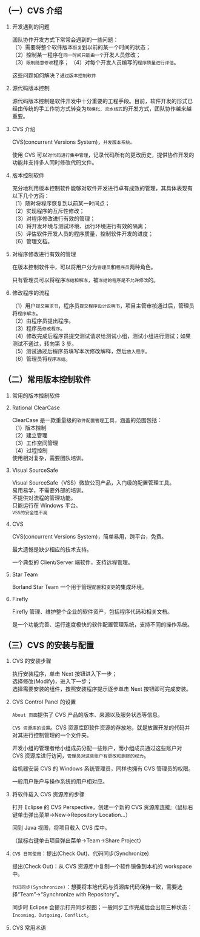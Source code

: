 ## （一）CVS 介绍

1. 开发遇到的问题

   团队协作开发方式下常常会遇到的一些问题：  
   （1）需要将整个软件版本`恢复`到以前的某一个时间的状态；  
   （2）控制某一程序在`同一时间只能由一个`开发人员修改；  
   （3）`限制随意修改`程序；
   （4）对每个开发人员编写的`程序质量进行评估`。

   这些问题如何解决？`通过版本控制软件`

2. 源代码版本控制

   源代码版本控制是软件开发中十分重要的工程手段。目前，软件开发的形式已经由传统的手工作坊方式转变为`规模化、流水线式`的开发方式，团队协作越来越重要。

3. CVS 介绍

   CVS(concurrent Versions System)，`并发版本系统。`

   使用 CVS 可以`对代码进行集中管理`，记录代码所有的更改历史，提供协作开发的功能并支持多人同时修改代码文件。

4. 版本控制软件

   充分地利用版本控制软件能够对软件开发进行卓有成效的管理，其具体表现有以下几个方面：  
   （1）随时将程序恢复到以前某一时间点；  
   （2）实现程序的互斥性修改；  
   （3）对程序修改进行有效的管理；  
   （4）将开发环境与测试环境、运行环境进行有效的隔离；  
   （5）评估软件开发人员的程序质量，控制软件开发的进度；  
   （6）管理文档。

5. 对程序修改进行有效的管理

   在版本控制软件中，可以将用户分为`管理员`和`程序员`两种角色。

   只有管理员可以将程序`冻结和解冻`，被`冻结的程序是不允许修改`的。

6. 修改程序的流程

   （1）用户`提交需求书`，程序员`提交程序设计说明书`，项目主管审核通过后，管理员将`程序解冻`。  
   （2）由程序员提出程序。  
   （3）程序员`修改程序`。  
   （4）修改完成后程序员提交测试请求给测试小组，测试小组进行测试；如果测试不通过，转向第 3 步。  
   （5）测试通过后程序员填写本次修改解释，然后`放入程序`。  
   （6）管理员将`程序冻结`。

## （二）常用版本控制软件

1. 常用的版本控制软件

2. Rational ClearCase

   ClearCase 是一款重量级的`软件配置管理`工具，涵盖的范围包括：  
   （1）版本控制  
   （2）建立管理  
   （3）工作空间管理  
   （4）过程控制  
   使用相对复杂，需要团队培训。

3. Visual SourceSafe

   Visual SourceSafe（VSS）微软公司产品，入门级的配置管理工具。  
   易用易学，不需要外部的培训。  
   不提供对流程的管理功能。  
   只能运行在 Windows 平台。  
   `VSS的安全性不高`

4. CVS

   CVS(concurrent Versions System)，简单易用，跨平台，免费。

   最大遗憾是缺少相应的技术支持。

   一个典型的 Client/Server 端软件，支持远程管理。

5. Star Team

   Borland Star Team 一个用于管理`配置`和`变更`的集成环境。

6. Firefly

   Firefly 管理、维护整个企业的软件资产，包括程序代码和相关文档。

   是一个功能完善、运行速度极快的软件配置管理系统，支持不同的操作系统。

## （三）CVS 的安装与配置

1. CVS 的安装步骤

   执行安装程序，单击 Next 按钮进入下一步；  
   选择修改(Modify)，进入下一步；  
   选择需要安装的组件，按照安装程序提示逐步单击 Next 按钮即可完成安装。

2. CVS Control Panel 的设置

   `About 页面`提供了 CVS 产品的版本、来源以及服务状态等信息。

   `CVS 资源库的设置`。CVS 资源库即软件资源的存放地，就是放置开发的代码并对其进行控制管理的一个文件夹。

   开发小组的管理者给小组成员分配一些账户，而小组成员通过这些账户对 CVS 资源库进行访问，`管理员对这些账户有更改和删除的权力`。

   给机器安装 CVS 的 Windows 系统管理员，同样也拥有 CVS 管理员的权限。

   一般用户账户与操作系统的用户相对应。

3. 将软件载入 CVS 资源库的步骤

   打开 Eclipse 的 CVS Perspective，创建一个新的 CVS 资源库连接;（鼠标右键单击弹出菜单->New->Repository Location…）

   回到 Java 视图，将项目载入 CVS 库中。

   （鼠标右键单击项目弹出菜单->Team->Share Project）

4. `CVS 日常使用`：提出(Check Out)、代码同步(Synchronize)

   提出(Check Out)：从 CVS 资源库中复制一个软件镜像到本机的 workspace 中。

   `代码同步(Synchronize)`：想要将本地代码与资源库代码保持一致，需要选择“Team”->“Synchronize with Repository”。

   同步时 Eclipse 会提示打开同步视图；一般同步工作完成后会出现三种状态：`Incoming，Outgoing，Conflict`。

5. CVS 常用术语
